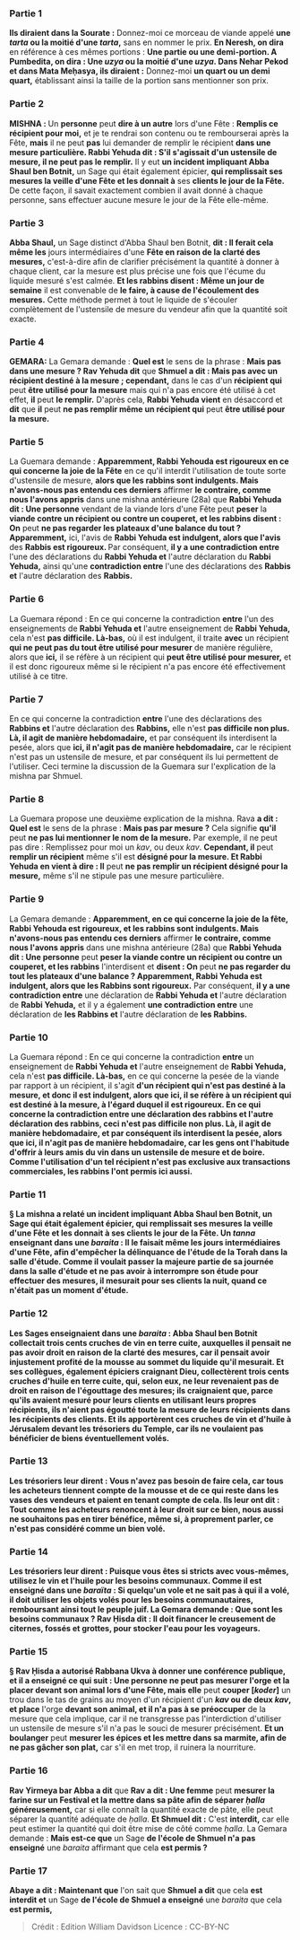 
### Partie 1
<b>Ils diraient dans la Sourate :</b> Donnez-moi ce morceau de viande appelé <b>une <i>tarta</i> ou la moitié d'une <i>tarta</i>,</b> sans en nommer le prix. <b>En Neresh, on dira</b> en référence à ces mêmes portions : <b>Une partie ou une demi-portion. A Pumbedita, on dira : Une <i>uzya</i> ou la moitié d'une <i>uzya</i>. Dans Nehar Pekod et dans Mata Meḥasya, ils diraient :</b> Donnez-moi <b>un quart ou un demi quart,</b> établissant ainsi la taille de la portion sans mentionner son prix.

### Partie 2
<strong>MISHNA : </strong>Un <b>personne</b> peut <b>dire à un autre</b> lors d'une Fête : <b>Remplis ce récipient pour moi,</b> et je te rendrai son contenu ou te rembourserai après la Fête, <b>mais</b> il ne peut <b>pas</b> lui demander de remplir le récipient <b>dans une <b>mesure</b> particulière. Rabbi Yehuda dit : S'il s'agissait d'un ustensile de mesure, il ne peut pas le remplir.</b> Il y eut <b>un incident impliquant Abba Shaul ben Botnit,</b> un Sage qui était également épicier, <b>qui remplissait ses mesures la veille d'une Fête et les donnait à</b> ses <b>clients le jour de la Fête.</b> De cette façon, il savait exactement combien il avait donné à chaque personne, sans effectuer aucune mesure le jour de la Fête elle-même.

### Partie 3
<b>Abba Shaul,</b> un Sage distinct d'Abba Shaul ben Botnit, <b>dit : Il ferait cela même les</b> jours intermédiaires d'une <b>Fête en raison de la clarté des mesures,</b> c'est-à-dire afin de clarifier précisément la quantité à donner à chaque client, car la mesure est plus précise une fois que l'écume du liquide mesuré s'est calmée. <b>Et les rabbins disent : Même un jour de semaine</b> il est convenable de <b>le faire, à cause de l'écoulement des mesures.</b> Cette méthode permet à tout le liquide de s'écouler complètement de l'ustensile de mesure du vendeur afin que la quantité soit exacte.

### Partie 4
<strong>GEMARA:</strong> La Gemara demande : <b>Quel est</b> le sens de la phrase : <b>Mais pas dans une mesure ? Rav Yehuda dit</b> que <b>Shmuel a dit : Mais pas avec un récipient destiné à la mesure ; cependant,</b> dans le cas d'un <b>récipient qui</b> peut <b>être utilisé pour la mesure</b> mais qui n'a pas encore été utilisé à cet effet, <b>il</b> peut <b>le remplir.</b> D'après cela, <b>Rabbi Yehuda vient</b> en désaccord et <b>dit</b> que <b>il</b> peut <b>ne pas remplir même un récipient qui</b> peut <b>être utilisé pour la mesure.</b>

### Partie 5
La Guemara demande : <b>Apparemment, Rabbi Yehouda est rigoureux en ce qui concerne la joie de la Fête</b> en ce qu'il interdit l'utilisation de toute sorte d'ustensile de mesure, <b>alors que les rabbins sont indulgents. Mais n'avons-nous pas entendu ces derniers</b> affirmer <b>le contraire, comme nous l'avons appris</b> dans une mishna antérieure (28a) que <b>Rabbi Yehuda dit : Une personne</b> vendant de la viande lors d'une Fête peut <b>peser</b> la <b>viande contre un récipient ou contre un couperet, et les rabbins disent : On</b> peut <b>ne pas regarder les plateaux d'une <b>balance</b> du tout ? Apparemment,</b> ici, l'avis de <b>Rabbi Yehuda est indulgent, alors que l'avis</b> des <b>Rabbis est rigoureux. </b> Par conséquent, <b>il y a une contradiction entre</b> l'une des déclarations du <b>Rabbi Yehuda et</b> l'autre déclaration du <b>Rabbi Yehuda,</b> ainsi qu'une <b>contradiction entre</b> l'une des déclarations des <b>Rabbis et</b> l'autre déclaration des <b>Rabbis.</b>

### Partie 6
La Guemara répond : En ce qui concerne la contradiction <b>entre</b> l'un des enseignements de <b>Rabbi Yehuda et</b> l'autre enseignement de <b>Rabbi Yehuda,</b> cela n'est <b>pas difficile. Là-bas,</b> où il est indulgent, il traite <b>avec</b> un récipient <b>qui ne peut pas du tout être utilisé pour mesurer</b> de manière régulière, alors que <b>ici,</b> il se réfère à un récipient qui <b>peut être utilisé pour mesurer,</b> et il est donc rigoureux même si le récipient n'a pas encore été effectivement utilisé à ce titre.

### Partie 7
En ce qui concerne la contradiction <b>entre</b> l'une des déclarations des <b>Rabbins et</b> l'autre déclaration des <b>Rabbins,</b> elle n'est <b>pas difficile non plus. Là, il agit de manière hebdomadaire,</b> et par conséquent ils interdisent la pesée, alors que <b>ici, il n'agit pas de manière hebdomadaire,</b> car le récipient n'est pas un ustensile de mesure, et par conséquent ils lui permettent de l'utiliser. Ceci termine la discussion de la Guemara sur l'explication de la mishna par Shmuel.

### Partie 8
La Guemara propose une deuxième explication de la mishna. Rava <b>a dit : Quel est</b> le sens de la phrase : <b>Mais pas par mesure ?</b> Cela signifie <b>qu'il</b> peut <b>ne pas lui mentionner le nom de la mesure.</b> Par exemple, il ne peut pas dire : Remplissez pour moi un <i>kav</i>, ou deux <i>kav</i>. <b>Cependant, il</b> peut <b>remplir un récipient</b> même s'il est <b>désigné pour la mesure. Et Rabbi Yehuda en vient à dire : Il</b> peut <b>ne pas remplir un récipient désigné pour la mesure,</b> même s'il ne stipule pas une mesure particulière.

### Partie 9
La Gemara demande : <b>Apparemment, en ce qui concerne la joie de la fête, Rabbi Yehouda est rigoureux, et les rabbins sont indulgents. Mais n'avons-nous pas entendu ces derniers</b> affirmer <b>le contraire, comme nous l'avons appris</b> dans une mishna antérieure (28a) que <b>Rabbi Yehuda dit : Une personne</b> peut <b>peser la viande contre un récipient ou contre un couperet, et les rabbins</b> l'interdisent et <b>disent : On</b> peut <b>ne pas regarder du tout les plateaux d'une <b>balance</b> ? Apparemment, Rabbi Yehuda est indulgent, alors que les Rabbins sont rigoureux.</b> Par conséquent, <b>il y a une contradiction entre</b> une déclaration de <b>Rabbi Yehuda et</b> l'autre déclaration de <b>Rabbi Yehuda,</b> et il y a également <b>une contradiction entre</b> une déclaration de <b>les Rabbins et</b> l'autre déclaration de <b>les Rabbins.</b>

### Partie 10
La Guemara répond : En ce qui concerne la contradiction <b>entre</b> un enseignement de <b>Rabbi Yehuda et</b> l'autre enseignement de <b>Rabbi Yehuda,</b> cela n'est <b>pas difficile. Là-bas,</b> en ce qui concerne la pesée de la viande par rapport à un récipient, il s'agit <b>d'un récipient <b>qui n'est pas destiné à la mesure,</b> et donc il est indulgent, alors que <b>ici,</b> il se réfère à un récipient qui <b>est destiné à la mesure,</b> à l'égard duquel il est rigoureux. En ce qui concerne la contradiction <b>entre</b> une déclaration des <b>rabbins et</b> l'autre déclaration des <b>rabbins,</b> ceci n'est <b>pas difficile non plus. Là, il agit de manière hebdomadaire,</b> et par conséquent ils interdisent la pesée, alors que <b>ici, il n'agit pas de manière hebdomadaire, car les gens ont l'habitude d'offrir</b> à leurs amis du <b>vin dans un ustensile de mesure et de boire.</b> Comme l'utilisation d'un tel récipient n'est pas exclusive aux transactions commerciales, les rabbins l'ont permis ici aussi.

### Partie 11
§ La mishna a relaté <b>un incident impliquant Abba Shaul ben Botnit,</b> un Sage qui était également épicier, qui remplissait ses mesures la veille d'une Fête et les donnait à ses clients le jour de la Fête. Un <i>tanna</i> <b>enseignant</b> dans une <i>baraita</i> : <b>Il le faisait même les</b> jours intermédiaires d'une <b>Fête, afin</b> d'empêcher la <b>délinquance</b> de l'étude de la Torah dans <b>la salle d'étude.</b> Comme il voulait passer la majeure partie de sa journée dans la salle d'étude et ne pas avoir à interrompre son étude pour effectuer des mesures, il mesurait pour ses clients la nuit, quand ce n'était pas un moment d'étude.

### Partie 12
<b>Les Sages enseignaient</b> dans une <i>baraita</i> : Abba Shaul ben Botnit <b>collectait trois cents cruches de vin en terre cuite,</b> auxquelles il pensait ne pas avoir droit <b>en raison de la clarté des mesures,</b> car il pensait avoir injustement profité de la mousse au sommet du liquide qu'il mesurait. <b>Et ses collègues,</b> également épiciers craignant Dieu, <b>collectèrent trois cents cruches d'huile en terre cuite,</b> qui, selon eux, ne leur revenaient pas de droit <b>en raison de l'égouttage des mesures;</b> ils craignaient que, parce qu'ils avaient mesuré pour leurs clients en utilisant leurs propres récipients, ils n'aient pas égoutté toute la mesure de leurs récipients dans les récipients des clients. <b>Et ils apportèrent</b> ces cruches de vin et d'huile <b>à Jérusalem devant les <b>trésoriers</b> du Temple,</b> car ils ne voulaient pas bénéficier de biens éventuellement volés.

### Partie 13
Les trésoriers <b>leur dirent : Vous n'avez pas besoin de faire cela,</b> car tous les acheteurs tiennent compte de la mousse et de ce qui reste dans les vases des vendeurs et paient en tenant compte de cela. <b>Ils leur ont dit :</b> Tout comme les acheteurs renoncent à leur droit sur ce bien, <b>nous aussi ne souhaitons pas</b> en tirer <b>bénéfice,</b> même si, à proprement parler, ce n'est pas considéré comme un bien volé.

### Partie 14
Les trésoriers <b>leur dirent : Puisque vous êtes</b> si <b>stricts avec vous-mêmes, utilisez</b> le vin et l'huile <b>pour les besoins communaux. Comme il est enseigné</b> dans une <i>baraïta</i> : Si quelqu'un <b>vole et ne sait pas à qui il a volé, il</b> doit <b>utiliser</b> les objets volés <b>pour les besoins communautaires,</b> remboursant ainsi tout le peuple juif. La Gemara demande : <b>Que sont</b> les besoins communaux ? <b>Rav Ḥisda dit : </b> Il doit financer le creusement de <b>citernes, fossés et grottes,</b> pour stocker l'eau pour les voyageurs.

### Partie 15
§ <b>Rav Ḥisda a autorisé Rabbana Ukva</b> à donner une conférence publique, <b>et il a enseigné</b> ce qui suit : <b>Une personne</b> ne peut <b>pas mesurer l'orge et la placer</b> devant son animal lors d'une Fête, mais elle</b> peut <b>couper [<i>koder</i>]</b> un trou dans le tas de grains au moyen d'un récipient d'un <b><i>kav</i> ou de deux <i>kav</i>, et place</b> l'orge <b>devant son animal, et il n'a pas à se préoccuper</b> de la mesure que cela implique, car il ne transgresse pas l'interdiction d'utiliser un ustensile de mesure s'il n'a pas le souci de mesurer précisément. <b>Et un boulanger</b> peut <b>mesurer les épices et les mettre dans sa marmite, afin de ne pas gâcher son plat,</b> car s'il en met trop, il ruinera la nourriture.

### Partie 16
<b>Rav Yirmeya bar Abba a dit</b> que <b>Rav a dit : Une femme</b> peut <b>mesurer la farine sur un Festival et la mettre dans sa pâte afin de séparer <i>ḥalla</i> généreusement,</b> car si elle connaît la quantité exacte de pâte, elle peut séparer la quantité adéquate de <i>ḥalla</i>. <b>Et Shmuel dit :</b> C'est <b>interdit,</b> car elle peut estimer la quantité qui doit être mise de côté comme <i>ḥalla</i>. La Gemara demande : <b>Mais est-ce que</b> un Sage <b>de l'école de Shmuel n'a pas enseigné</b> une <i>baraita</i> affirmant que cela <b>est permis ?</b>

### Partie 17
<b>Abaye a dit : Maintenant que</b> l'on sait que <b>Shmuel a dit</b> que cela <b>est interdit et</b> un Sage <b>de l'école de Shmuel a enseigné</b> une <i>baraita</i> que cela <b>est permis,</b>

>Crédit : Edition William Davidson
>Licence : CC-BY-NC